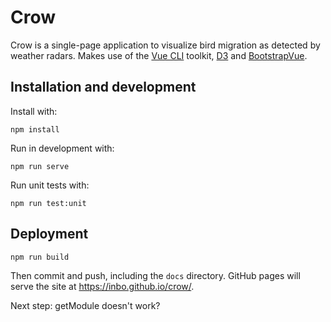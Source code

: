 # Crow

Crow is a single-page application to visualize bird migration as detected by weather radars. Makes use of the [Vue CLI](https://cli.vuejs.org/) toolkit, [D3](https://d3js.org/) and [BootstrapVue](https://bootstrap-vue.js.org/).

## Installation and development

Install with:

```
npm install
```

Run in development with:

```
npm run serve
```

Run unit tests with:

```
npm run test:unit
```

## Deployment

```
npm run build
```

Then commit and push, including the `docs` directory. GitHub pages will serve the site at <https://inbo.github.io/crow/>.

Next step: getModule doesn't work?